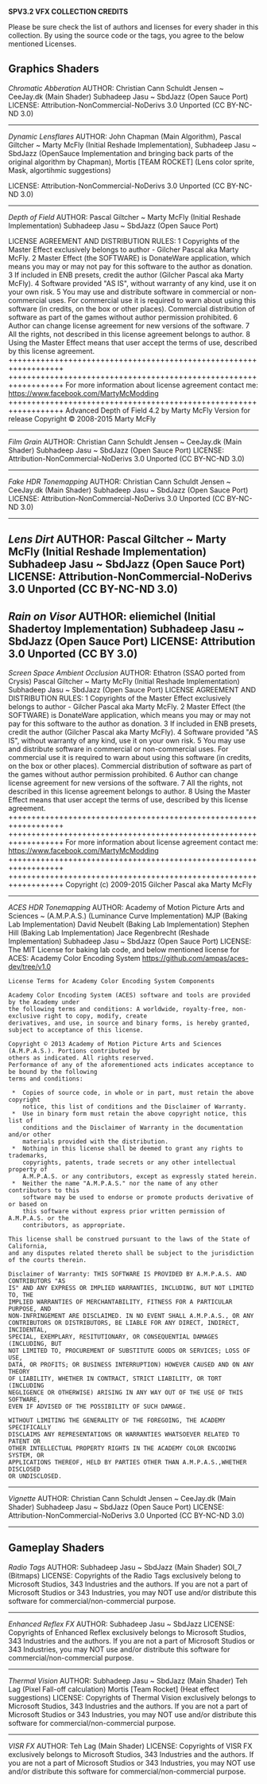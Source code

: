 **SPV3.2 VFX COLLECTION CREDITS**

Please be sure check the list of authors and licenses for every shader in this collection.
By using the source code or the tags, you agree to the below mentioned Licenses.

**Graphics Shaders**
-----------------------------------------------------------------------------------------------------------
_Chromatic Abberation_
AUTHOR: Christian Cann Schuldt Jensen ~ CeeJay.dk   (Main Shader)
        Subhadeep Jasu                ~ SbdJazz     (Open Sauce Port)
LICENSE: Attribution-NonCommercial-NoDerivs 3.0 Unported (CC BY-NC-ND 3.0)

-----------------------------------------------------------------------------------------------------------
_Dynamic Lensflares_
AUTHOR: John Chapman                  (Main Algorithm),
        Pascal Giltcher ~ Marty McFly (Initial Reshade Implementation),
        Subhadeep Jasu  ~ SbdJazz     (OpenSauce Implementation 
                                       and bringing back parts of the
                                       original algorithm by Chapman),
        Mortis [TEAM ROCKET]          (Lens color sprite, Mask,
                                       algortihmic suggestions)

LICENSE: Attribution-NonCommercial-NoDerivs 3.0 Unported (CC BY-NC-ND 3.0)

-----------------------------------------------------------------------------------------------------------
_Depth of Field_
AUTHOR: Pascal Giltcher               ~ Marty McFly (Initial Reshade Implementation)
        Subhadeep Jasu                ~ SbdJazz     (Open Sauce Port)

LICENSE AGREEMENT AND DISTRIBUTION RULES:
1 Copyrights of the Master Effect exclusively belongs to author - Gilcher Pascal aka Marty McFly.
2 Master Effect (the SOFTWARE) is DonateWare application, which means you may or may not pay for this software to the author as donation.
3 If included in ENB presets, credit the author (Gilcher Pascal aka Marty McFly).
4 Software provided "AS IS", without warranty of any kind, use it on your own risk. 
5 You may use and distribute software in commercial or non-commercial uses. For commercial use it is required to warn about using this software (in credits, on the box or other places). Commercial distribution of software as part of the games without author permission prohibited.
6 Author can change license agreement for new versions of the software.
7 All the rights, not described in this license agreement belongs to author.
8 Using the Master Effect means that user accept the terms of use, described by this license agreement.
++++++++++++++++++++++++++++++++++++++++++++++++++++++++++++++++++
++++++++++++++++++++++++++++++++++++++++++++++++++++++++++++++++++
For more information about license agreement contact me:
https://www.facebook.com/MartyMcModding
++++++++++++++++++++++++++++++++++++++++++++++++++++++++++++++++++
Advanced Depth of Field 4.2 by Marty McFly 
Version for release
Copyright © 2008-2015 Marty McFly

-----------------------------------------------------------------------------------------------------------
_Film Grain_
AUTHOR: Christian Cann Schuldt Jensen ~ CeeJay.dk   (Main Shader)
        Subhadeep Jasu                ~ SbdJazz     (Open Sauce Port)
LICENSE: Attribution-NonCommercial-NoDerivs 3.0 Unported (CC BY-NC-ND 3.0)

-----------------------------------------------------------------------------------------------------------
_Fake HDR Tonemapping_
AUTHOR: Christian Cann Schuldt Jensen ~ CeeJay.dk   (Main Shader)
        Subhadeep Jasu                ~ SbdJazz     (Open Sauce Port)
LICENSE: Attribution-NonCommercial-NoDerivs 3.0 Unported (CC BY-NC-ND 3.0)

-----------------------------------------------------------------------------------------------------------

_Lens Dirt_
AUTHOR: Pascal Giltcher               ~ Marty McFly (Initial Reshade Implementation)
        Subhadeep Jasu                ~ SbdJazz     (Open Sauce Port)
LICENSE: Attribution-NonCommercial-NoDerivs 3.0 Unported (CC BY-NC-ND 3.0)
-----------------------------------------------------------------------------------------------------------

_Rain on Visor_
AUTHOR: eliemichel                                  (Initial Shadertoy Implementation)
        Subhadeep Jasu                ~ SbdJazz     (Open Sauce Port)
LICENSE: Attribution 3.0 Unported (CC BY 3.0)
-----------------------------------------------------------------------------------------------------------

_Screen Space Ambient Occlusion_
AUTHOR: Ethatron                                    (SSAO ported from Crysis)
        Pascal Giltcher               ~ Marty McFly (Initial Reshade Implementation)
        Subhadeep Jasu                ~ SbdJazz     (Open Sauce Port)
LICENSE AGREEMENT AND DISTRIBUTION RULES:
1 Copyrights of the Master Effect exclusively belongs to author - Gilcher Pascal aka Marty McFly.
2 Master Effect (the SOFTWARE) is DonateWare application, which means you may or may not pay for this         software to the author as donation.
3 If included in ENB presets, credit the author (Gilcher Pascal aka Marty McFly).
4 Software provided "AS IS", without warranty of any kind, use it on your own risk. 
5 You may use and distribute software in commercial or non-commercial uses. For commercial use it is          required to warn about using this software (in credits, on the box or other places). Commercial             distribution of software as part of the games without author permission prohibited.
6 Author can change license agreement for new versions of the software.
7 All the rights, not described in this license agreement belongs to author.
8 Using the Master Effect means that user accept the terms of use, described by this license agreement.
++++++++++++++++++++++++++++++++++++++++++++++++++++++++++++++++++
++++++++++++++++++++++++++++++++++++++++++++++++++++++++++++++++++
For more information about license agreement contact me:
https://www.facebook.com/MartyMcModding
++++++++++++++++++++++++++++++++++++++++++++++++++++++++++++++++++
++++++++++++++++++++++++++++++++++++++++++++++++++++++++++++++++++
Copyright (c) 2009-2015 Gilcher Pascal aka Marty McFly

-----------------------------------------------------------------------------------------------------------
_ACES HDR Tonemapping_
AUTHOR: Academy of Motion Picture Arts and Sciences  ~ (A.M.P.A.S.)     (Luminance Curve Implementation)
        MJP                                                             (Baking Lab Implementation)
        David Neubelt                                                   (Baking Lab Implementation)
        Stephen Hill                                                    (Baking Lab Implementation)
        Jace Regenbrecht                                                (Reshade Implementation)
        Subhadeep Jasu                               ~ SbdJazz          (Open Sauce Port)
LICENSE: The MIT License for baking lab code, and below mentioned license for 
    ACES: Academy Color Encoding System
	https://github.com/ampas/aces-dev/tree/v1.0
	
	License Terms for Academy Color Encoding System Components

	Academy Color Encoding System (ACES) software and tools are provided by the Academy under 
	the following terms and conditions: A worldwide, royalty-free, non-exclusive right to copy, modify, create
	derivatives, and use, in source and binary forms, is hereby granted, subject to acceptance of this license.

	Copyright © 2013 Academy of Motion Picture Arts and Sciences (A.M.P.A.S.). Portions contributed by
    others as indicated. All rights reserved.
    Performance of any of the aforementioned acts indicates acceptance to be bound by the following 
	terms and conditions:

	 *	Copies of source code, in whole or in part, must retain the above copyright 
		notice, this list of conditions and the Disclaimer of Warranty.
	 *	Use in binary form must retain the above copyright notice, this list of 
		conditions and the Disclaimer of Warranty in the documentation and/or other 
		materials provided with the distribution.
	 *	Nothing in this license shall be deemed to grant any rights to trademarks,
		copyrights, patents, trade secrets or any other intellectual property of 
		A.M.P.A.S. or any contributors, except as expressly stated herein.
	 *	Neither the name "A.M.P.A.S." nor the name of any other contributors to this 
		software may be used to endorse or promote products derivative of or based on
		this software without express prior written permission of A.M.P.A.S. or the
		contributors, as appropriate.

	This license shall be construed pursuant to the laws of the State of California,
	and any disputes related thereto shall be subject to the jurisdiction of the courts therein.

	Disclaimer of Warranty: THIS SOFTWARE IS PROVIDED BY A.M.P.A.S. AND CONTRIBUTORS "AS
	IS" AND ANY EXPRESS OR IMPLIED WARRANTIES, INCLUDING, BUT NOT LIMITED TO, THE
	IMPLIED WARRANTIES OF MERCHANTABILITY, FITNESS FOR A PARTICULAR PURPOSE, AND 
	NON-INFRINGEMENT ARE DISCLAIMED. IN NO EVENT SHALL A.M.P.A.S., OR ANY 
	CONTRIBUTORS OR DISTRIBUTORS, BE LIABLE FOR ANY DIRECT, INDIRECT, INCIDENTAL,
	SPECIAL, EXEMPLARY, RESITUTIONARY, OR CONSEQUENTIAL DAMAGES (INCLUDING, BUT 
	NOT LIMITED TO, PROCUREMENT OF SUBSTITUTE GOODS OR SERVICES; LOSS OF USE, 
	DATA, OR PROFITS; OR BUSINESS INTERRUPTION) HOWEVER CAUSED AND ON ANY THEORY
	OF LIABILITY, WHETHER IN CONTRACT, STRICT LIABILITY, OR TORT (INCLUDING 
	NEGLIGENCE OR OTHERWISE) ARISING IN ANY WAY OUT OF THE USE OF THIS SOFTWARE,
	EVEN IF ADVISED OF THE POSSIBILITY OF SUCH DAMAGE.

	WITHOUT LIMITING THE GENERALITY OF THE FOREGOING, THE ACADEMY SPECIFICALLY 
	DISCLAIMS ANY REPRESENTATIONS OR WARRANTIES WHATSOEVER RELATED TO PATENT OR 
	OTHER INTELLECTUAL PROPERTY RIGHTS IN THE ACADEMY COLOR ENCODING SYSTEM, OR 
	APPLICATIONS THEREOF, HELD BY PARTIES OTHER THAN A.M.P.A.S.,WHETHER DISCLOSED
	OR UNDISCLOSED.

-----------------------------------------------------------------------------------------------------------
_Vignette_
AUTHOR: Christian Cann Schuldt Jensen ~ CeeJay.dk   (Main Shader)
        Subhadeep Jasu                ~ SbdJazz     (Open Sauce Port)
LICENSE: Attribution-NonCommercial-NoDerivs 3.0 Unported (CC BY-NC-ND 3.0)

-----------------------------------------------------------------------------------------------------------
**Gameplay Shaders**
-----------------------------------------------------------------------------------------------------------
_Radio Tags_
AUTHOR: Subhadeep Jasu                ~ SbdJazz     (Main Shader)
        SOI_7                                       (Bitmaps)
LICENSE: Copyrights of the Radio Tags exclusively belong to Microsoft Studios, 343 Industries
         and the authors. If you are not a part of Microsoft Studios or 343 Industries,
         you may NOT use and/or distribute this software for commercial/non-commercial purpose.

-----------------------------------------------------------------------------------------------------------
_Enhanced Reflex FX_
AUTHOR: Subhadeep Jasu                ~ SbdJazz
LICENSE: Copyrights of Enhanced Reflex exclusively belongs to Microsoft Studios, 343 Industries
         and the authors. If you are not a part of Microsoft Studios or 343 Industries,
         you may NOT use and/or distribute this software for commercial/non-commercial purpose.

-----------------------------------------------------------------------------------------------------------
_Thermal Vision_
AUTHOR: Subhadeep Jasu                ~ SbdJazz     (Main Shader)
        Teh Lag                                     (Pixel Fall-off calculation)
        Mortis [Team Rocket]                        (Heat effect suggestions)
LICENSE: Copyrights of Thermal Vision exclusively belongs to Microsoft Studios, 343 Industries
         and the authors. If you are not a part of Microsoft Studios or 343 Industries,
         you may NOT use and/or distribute this software for commercial/non-commercial purpose.

-----------------------------------------------------------------------------------------------------------
_VISR FX_
AUTHOR: Teh Lag                                     (Main Shader)
LICENSE: Copyrights of VISR FX exclusively belongs to Microsoft Studios, 343 Industries
         and the authors. If you are not a part of Microsoft Studios or 343 Industries,
         you may NOT use and/or distribute this software for commercial/non-commercial purpose.